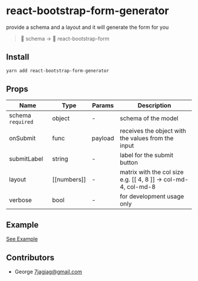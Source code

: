 # react-bootstrap-form-generator
provide a schema and a layout and it will generate the form for you
>📝 schema -> 📔 react-bootstrap-form

## Install
```sh
yarn add react-bootstrap-form-generator
```

## Props
| Name                | Type             | Params               | Description |
|---------------------|------------------|----------------------|-------------|
| schema `required` | object | - | schema of the model
| onSubmit | func | payload | receives the object with the values from the input
| submitLabel | string | - | label for the submit button
| layout | [[numbers]] | - | matrix with the col size e.g. [[ 4, 8 ]] -> col-md-4, col-md-8
| verbose | bool | - | for development usage only

## Example
[See Example](/example/README.md)

## Contributors
* George <7jagjag@gmail.com>
